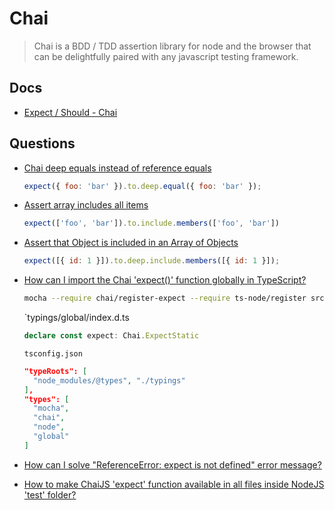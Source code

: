 # Chai

> Chai is a BDD / TDD assertion library for node and the browser that can be delightfully paired with any javascript testing framework.

## Docs

* [Expect / Should - Chai](https://www.chaijs.com/api/bdd/)

## Questions

* [Chai deep equals instead of reference equals](https://stackoverflow.com/q/17526805/1366033)

  ```js
  expect({ foo: 'bar' }).to.deep.equal({ foo: 'bar' });
  ```

* [Assert array includes all items](https://stackoverflow.com/q/31150701/1366033)

  ```js
  expect(['foo', 'bar']).to.include.members(['foo', 'bar'])
  ```

* [Assert that Object is included in an Array of Objects](https://stackoverflow.com/q/17558518/1366033)

  ```js
  expect([{ id: 1 }]).to.deep.include.members([{ id: 1 }]);
  ```

* [How can I import the Chai 'expect()' function globally in TypeScript?](https://stackoverflow.com/q/61623260/1366033)

  ```bash
  mocha --require chai/register-expect --require ts-node/register src/**/*.spec.ts
  ```

  `typings/global/index.d.ts

  ```ts
  declare const expect: Chai.ExpectStatic
  ```

  `tsconfig.json`

  ```json
  "typeRoots": [
    "node_modules/@types", "./typings"
  ],
  "types": [
    "mocha",
    "chai",
    "node",
    "global"
  ]
  ```

* [How can I solve "ReferenceError: expect is not defined" error message?](https://stackoverflow.com/questions/19191384/)
* [How to make ChaiJS 'expect' function available in all files inside NodeJS 'test' folder?](https://stackoverflow.com/questions/48986067/)
